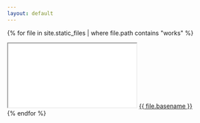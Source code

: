 ```yaml
---
layout: default
---
```


{% for file in site.static_files | where file.path contains "works" %}
	<div markdown="0">
		<iframe class="demo-frame" src="/void{{ file.path }}"></iframe>
		<a href="{{ file.path | absolute_url }}">{{ file.basename }}</a>
	</div>
 {% endfor %}
